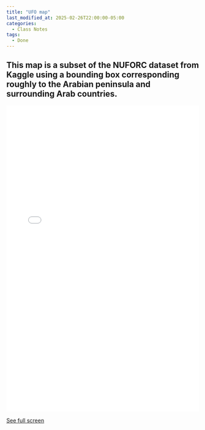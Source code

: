 ```yaml
---
title: "UFO map"
last_modified_at: 2025-02-26T22:00:00-05:00
categories:
  - Class Notes
tags:
  - Done
---
```


## This map is a subset of the NUFORC dataset from Kaggle using a bounding box corresponding roughly to the Arabian peninsula and surrounding Arab countries.

<iframe width="100%" height="800px" frameborder="0" allowfullscreen allow="geolocation" src="//umap.openstreetmap.fr/en/map/new/?scaleControl=false&miniMap=false&scrollWheelZoom=false&zoomControl=true&editMode=disabled&moreControl=true&searchControl=null&tilelayersControl=null&embedControl=null&datalayersControl=true&onLoadPanel=none&captionBar=false&captionMenus=true"></iframe><p><a href="//umap.openstreetmap.fr/en/map/new/?scaleControl=false&miniMap=false&scrollWheelZoom=true&zoomControl=true&editMode=disabled&moreControl=true&searchControl=null&tilelayersControl=null&embedControl=null&datalayersControl=true&onLoadPanel=none&captionBar=false&captionMenus=true">See full screen</a></p>

